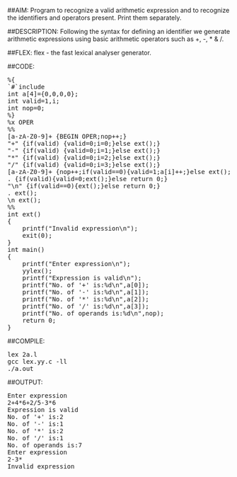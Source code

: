 ##AIM:
Program to recognize a valid arithmetic expression and to recognize 
the identifiers and operators present. Print them separately.

##DESCRIPTION:
Following the syntax for defining an identifier we generate arithmetic expressions using basic arithmetic operators such as +, -, * & /.

##FLEX:  flex - the fast lexical analyser generator.

##CODE:
<pre>%{
`#`include<stdio.h>
int a[4]={0,0,0,0};
int valid=1,i;
int nop=0;
%}
%x OPER
%%
[a-zA-Z0-9]+ {BEGIN OPER;nop++;}
<OPER>"+" {if(valid) {valid=0;i=0;}else ext();}
<OPER>"-" {if(valid) {valid=0;i=1;}else ext();}
<OPER>"*" {if(valid) {valid=0;i=2;}else ext();}
<OPER>"/" {if(valid) {valid=0;i=3;}else ext();}
<OPER>[a-zA-Z0-9]+ {nop++;if(valid==0){valid=1;a[i]++;}else ext();}
<OPER>. {if(valid){valid=0;ext();}else return 0;}
<OPER>"\n" {if(valid==0){ext();}else return 0;}
. ext();
\n ext();
%%
int ext()
{
	printf("Invalid expression\n");
	exit(0);
}
int main()
{
	printf("Enter expression\n");
	yylex();
	printf("Expression is valid\n");
	printf("No. of '+' is:%d\n",a[0]);
	printf("No. of '-' is:%d\n",a[1]);
	printf("No. of '*' is:%d\n",a[2]);
	printf("No. of '/' is:%d\n",a[3]);
	printf("No. of operands is:%d\n",nop);
	return 0;
}</pre>		

##COMPILE:
<pre>lex 2a.l
gcc lex.yy.c -ll
./a.out </pre>

##OUTPUT:
<pre>Enter expression
2+4*6+2/5-3*6     
Expression is valid
No. of '+' is:2
No. of '-' is:1
No. of '*' is:2
No. of '/' is:1
No. of operands is:7
Enter expression
2-3*
Invalid expression</pre>
